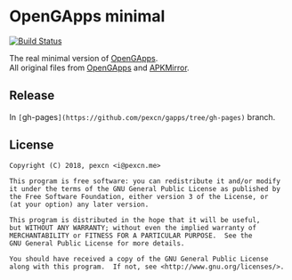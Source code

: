 # OpenGApps minimal

[![Build Status](https://travis-ci.org/pexcn/gapps.svg?branch=master)](https://travis-ci.org/pexcn/gapps)

The real minimal version of [OpenGApps](https://opengapps.org).  
All original files from [OpenGApps](https://github.com/opengapps) and [APKMirror](https://www.apkmirror.com).

## Release

In `[`gh-pages`](https://github.com/pexcn/gapps/tree/gh-pages)` branch.

## License

```
Copyright (C) 2018, pexcn <i@pexcn.me>

This program is free software: you can redistribute it and/or modify
it under the terms of the GNU General Public License as published by
the Free Software Foundation, either version 3 of the License, or
(at your option) any later version.

This program is distributed in the hope that it will be useful,
but WITHOUT ANY WARRANTY; without even the implied warranty of
MERCHANTABILITY or FITNESS FOR A PARTICULAR PURPOSE.  See the
GNU General Public License for more details.

You should have received a copy of the GNU General Public License
along with this program.  If not, see <http://www.gnu.org/licenses/>.
```

